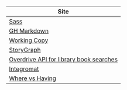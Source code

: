 | Site |
|---|
|[Sass](https://www.scalablecss.com/sass-in-2020)|
|[GH Markdown](https://guides.github.com/features/mastering-markdown/) |
| [Working Copy](https://workingcopyapp.com/) |
| [StoryGraph](https://app.thestorygraph.com/) |
| [Overdrive API for library book searches](https://developer.overdrive.com/apis/search) |
|  [Integromat](https://www.integromat.com/en) |
|  [Where vs Having](https://www.geeksforgeeks.org/having-vs-where-clause-in-sql/) |